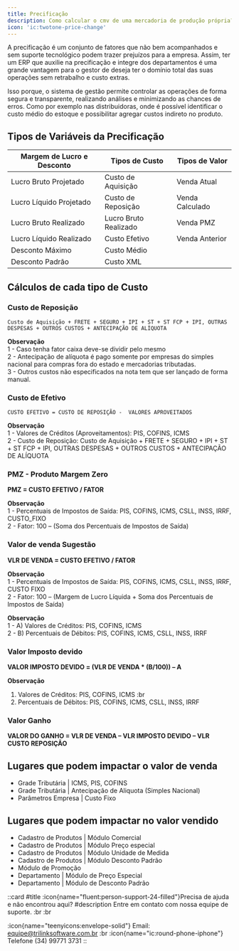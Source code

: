 ```yaml
---
title: Precificação
description: Como calcular o cmv de uma mercadoria de produção própria?
icon: 'ic:twotone-price-change'
---
```


A precificação é um conjunto de fatores que não bem acompanhados e sem suporte tecnológico podem trazer prejuízos para a empresa. Assim, ter um ERP que auxilie na precificação e integre dos departamentos é uma grande vantagem para o gestor de deseja ter o domínio total das suas operações sem retrabalho e custo extras.

Isso porque, o sistema de gestão permite controlar as operações de forma segura e transparente, realizando análises e minimizando as chances de erros. Como por exemplo nas distribuidoras, onde é possível identificar o custo médio do estoque e possibilitar agregar custos indireto no produto.

## Tipos de Variáveis da Precificação

| Margem de Lucro e Desconto      | Tipos de Custo                  |  Tipos de  Valor                 |
| ------------------------------- | ------------------------------- |  ------------------------------- |
| Lucro Bruto Projetado           | Custo de Aquisição              |  Venda Atual                     |
| Lucro Líquido Projetado         | Custo de Reposição              |  Venda Calculado                 |
| Lucro Bruto Realizado           | Lucro Bruto Realizado           |  Venda PMZ                       |
| Lucro Líquido Realizado         | Custo Efetivo                   |  Venda Anterior                  |
| Desconto Máximo                 | Custo Médio                     |                                  |
| Desconto Padrão                 | Custo XML                       |                                  |

## Cálculos de cada tipo de Custo

### Custo de Reposição

`Custo de Aquisição + FRETE + SEGURO + IPI + ST + ST FCP + IPI, OUTRAS DESPESAS + OUTROS CUSTOS + ANTECIPAÇÃO DE ALÍQUOTA`

__Observação__<br>
1 - Caso tenha fator caixa deve-se dividir pelo mesmo<br>
2 - Antecipação de alíquota é pago somente por empresas do simples nacional para compras fora do estado e mercadorias tributadas.<br>
3 - Outros custos não especificados na nota tem que ser lançado de forma manual.

### Custo de Efetivo

`CUSTO EFETIVO = CUSTO DE REPOSIÇÃO -  VALORES APROVEITADOS`

__Observação__<br>
1 - Valores de Créditos (Aproveitamentos): PIS, COFINS, ICMS <br>
2 - Custo de Reposição: Custo de Aquisição + FRETE + SEGURO + IPI + ST + ST FCP + IPI, OUTRAS DESPESAS + OUTROS CUSTOS + ANTECIPAÇÃO DE ALÍQUOTA

### PMZ - Produto Margem Zero

__PMZ = CUSTO EFETIVO / FATOR__

__Observação__<br>
1 - Percentuais de Impostos de Saída: PIS, COFINS, ICMS, CSLL, INSS, IRRF, CUSTO_FIXO<br>
2 - Fator: 100 – (Soma dos Percentuais de Impostos de Saída)

### Valor de venda Sugestão

__VLR DE VENDA = CUSTO EFETIVO / FATOR__

__Observação__<br>
1 - Percentuais de Impostos de Saída: PIS, COFINS, ICMS, CSLL, INSS, IRRF, CUSTO FIXO<br>
2 - Fator: 100 – (Margem de Lucro Líquida + Soma dos Percentuais de Impostos de Saída)


__Observação__<br>
1 - A) Valores de Créditos: PIS, COFINS, ICMS <br>
2 - B) Percentuais de Débitos: PIS, COFINS, ICMS, CSLL, INSS, IRRF

### Valor Imposto devido

__VALOR IMPOSTO DEVIDO = (VLR DE VENDA * (B/100)) – A__

**Observação**

1. Valores de Créditos: PIS, COFINS, ICMS :br
2. Percentuais de Débitos: PIS, COFINS, ICMS, CSLL, INSS, IRRF

### Valor Ganho

__VALOR DO GANHO = VLR DE VENDA – VLR IMPOSTO DEVIDO – VLR CUSTO REPOSIÇÃO__

## Lugares que podem impactar o valor de venda

- Grade Tributária | ICMS, PIS, COFINS
- Grade Tributária | Antecipação de Aliquota (Simples Nacional)
- Parâmetros Empresa | Custo Fixo 

## Lugares que podem impactar no valor vendido

- Cadastro de Produtos | Módulo Comercial 
- Cadastro de Produtos | Módulo Preço especial
- Cadastro de Produtos | Módulo Unidade de Medida
- Cadastro de Produtos | Módulo Desconto Padrão
- Módulo de Promoção
- Departamento | Módulo de Preço Especial
- Departamento | Módulo de Desconto Padrão

 ::card
 #title
 :icon{name="fluent:person-support-24-filled"}Precisa de ajuda e não encontrou aqui?
 #description
 Entre em contato com nossa equipe de suporte. :br :br

:icon{name="teenyicons:envelope-solid"} Email:  <equipe@trilinksoftware.com.br>
:br
:icon{name="ic:round-phone-iphone"} Telefone (34) 99771 3731
 ::
